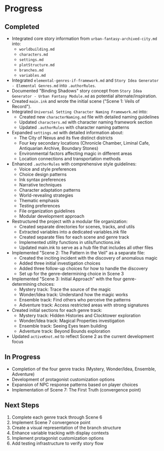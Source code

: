 # Progress

## Completed
- Integrated core story information from `urban-fantasy-archived-city.md` into:
    - `worldbuilding.md`
    - `characters.md`
    - `settings.md`
    - `plotStructure.md`
    - `branches.md`
    - `variables.md`
- Integrated `elemental-genres-if-framework.md` and `Story Idea Generator - Elemental Genres.md` into `.authorRules`.
- Documented "Binding Shadows" story concept from `Story Idea Generator - Urban Fantasy Module.md` as potential alternate/inspiration.
- Created `main.ink` and wrote the initial scene ("Scene 1: Veils of Record").
- Integrated `Universal Setting Character Naming Framework.md` into:
    - Created new `characterNaming.md` file with detailed naming guidelines
    - Updated `characters.md` with character naming framework section
    - Updated `.authorRules` with character naming patterns
- Expanded `settings.md` with detailed information about:
    - The City of Nexus and its five distinct districts
    - Four key secondary locations (Chronicle Chamber, Liminal Cafe, Antiquarian Archive, Boundary Stones)
    - Environmental factors affecting magic in different areas
    - Location connections and transportation methods
- Enhanced `.authorRules` with comprehensive style guidelines:
    - Voice and style preferences
    - Choice design patterns
    - Ink syntax preferences
    - Narrative techniques
    - Character adaptation patterns
    - World-revealing strategies
    - Thematic emphasis
    - Testing preferences
    - File organization guidelines
    - Modular development approach
- Restructured the project with a modular file organization:
    - Created separate directories for scenes, tracks, and utils
    - Extracted variables into a dedicated variables.ink file
    - Created separate files for each scene and genre track
    - Implemented utility functions in utils/functions.ink
    - Updated main.ink to serve as a hub file that includes all other files
- Implemented "Scene 2: The Pattern in the Veil" as a separate file:
    - Created the inciting incident with the discovery of anomalous magic
    - Added three initial investigation choices
    - Added three follow-up choices for how to handle the discovery
    - Set up for the genre-determining choice in Scene 3
- Implemented "Scene 3: Initial Approach" with the four genre-determining choices:
    - Mystery track: Trace the source of the magic
    - Wonder/Idea track: Understand how the magic works
    - Ensemble track: Find others who perceive the patterns
    - Adventure track: Access restricted areas with strong signatures
- Created initial sections for each genre track:
    - Mystery track: Hidden Histories and Clocktower exploration
    - Wonder/Idea track: Magical Properties investigation
    - Ensemble track: Seeing Eyes team building
    - Adventure track: Beyond Bounds exploration
- Updated `activeKnot.md` to reflect Scene 2 as the current development focus

## In Progress
- Completion of the four genre tracks (Mystery, Wonder/Idea, Ensemble, Adventure)
- Development of protagonist customization options
- Expansion of NPC response patterns based on player choices
- Implementation of Scene 7: The First Truth (convergence point)

## Next Steps
1. Complete each genre track through Scene 6
2. Implement Scene 7 convergence point
3. Create a visual representation of the branch structure
4. Enhance variable tracking with display contexts
5. Implement protagonist customization options
6. Add testing infrastructure to verify story flow
